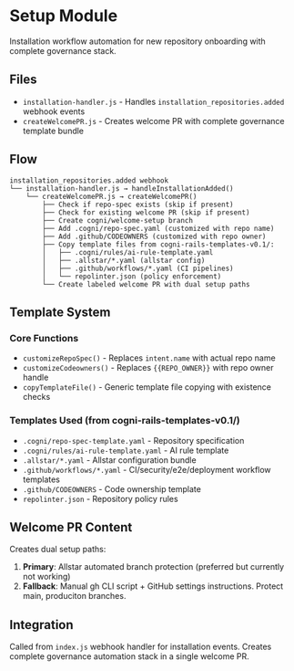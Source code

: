 # Setup Module

Installation workflow automation for new repository onboarding with complete governance stack.

## Files
- `installation-handler.js` - Handles `installation_repositories.added` webhook events
- `createWelcomePR.js` - Creates welcome PR with complete governance template bundle

## Flow
```
installation_repositories.added webhook
└── installation-handler.js → handleInstallationAdded()
    └── createWelcomePR.js → createWelcomePR()
        ├── Check if repo-spec exists (skip if present)
        ├── Check for existing welcome PR (skip if present) 
        ├── Create cogni/welcome-setup branch
        ├── Add .cogni/repo-spec.yaml (customized with repo name)
        ├── Add .github/CODEOWNERS (customized with repo owner)
        ├── Copy template files from cogni-rails-templates-v0.1/:
        │   ├── .cogni/rules/ai-rule-template.yaml
        │   ├── .allstar/*.yaml (allstar config)
        │   ├── .github/workflows/*.yaml (CI pipelines)  
        │   └── repolinter.json (policy enforcement)
        └── Create labeled welcome PR with dual setup paths
```

## Template System
### Core Functions
- `customizeRepoSpec()` - Replaces `intent.name` with actual repo name
- `customizeCodeowners()` - Replaces `{{REPO_OWNER}}` with repo owner handle  
- `copyTemplateFile()` - Generic template file copying with existence checks

### Templates Used (from cogni-rails-templates-v0.1/)
- `.cogni/repo-spec-template.yaml` - Repository specification
- `.cogni/rules/ai-rule-template.yaml` - AI rule template
- `.allstar/*.yaml` - Allstar configuration bundle
- `.github/workflows/*.yaml` - CI/security/e2e/deployment workflow templates
- `.github/CODEOWNERS` - Code ownership template
- `repolinter.json` - Repository policy rules

## Welcome PR Content
Creates dual setup paths:
1. **Primary**: Allstar automated branch protection (preferred but currently not working)
2. **Fallback**: Manual gh CLI script + GitHub settings instructions. Protect main, produciton branches.

## Integration
Called from `index.js` webhook handler for installation events. Creates complete governance automation stack in a single welcome PR.
